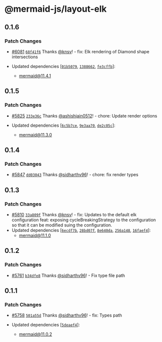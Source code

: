 # @mermaid-js/layout-elk

## 0.1.6

### Patch Changes

- [#6081](https://github.com/mermaid-js/mermaid/pull/6081) [`68f41f6`](https://github.com/mermaid-js/mermaid/commit/68f41f685d2afe7d12f63aabf3de0c3461898471) Thanks [@knsv](https://github.com/knsv)! - fix: Elk rendering of Diamond shape intersections

- Updated dependencies [[`01b5079`](https://github.com/mermaid-js/mermaid/commit/01b5079562ec8d34ce9964910f168873843c68f8), [`1388662`](https://github.com/mermaid-js/mermaid/commit/1388662132cc829f9820c2e9970ae04e2dd90588), [`fe3cffb`](https://github.com/mermaid-js/mermaid/commit/fe3cffbb673a25b81989aacb06e5d0eda35326db)]:
  - mermaid@11.4.1

## 0.1.5

### Patch Changes

- [#5825](https://github.com/mermaid-js/mermaid/pull/5825) [`233e36c`](https://github.com/mermaid-js/mermaid/commit/233e36c9884fcce141a72ce7c845179781e18632) Thanks [@ashishjain0512](https://github.com/ashishjain0512)! - chore: Update render options

- Updated dependencies [[`6c5b7ce`](https://github.com/mermaid-js/mermaid/commit/6c5b7ce9f41c0fbd59fe03dbefc8418d97697f0a), [`9e3aa70`](https://github.com/mermaid-js/mermaid/commit/9e3aa705ae21fd4898504ab22d775a9e437b898e), [`de2c05c`](https://github.com/mermaid-js/mermaid/commit/de2c05cd5463af68d19dd7b6b3f1303d69ddb2dd)]:
  - mermaid@11.3.0

## 0.1.4

### Patch Changes

- [#5847](https://github.com/mermaid-js/mermaid/pull/5847) [`dd03043`](https://github.com/mermaid-js/mermaid/commit/dd0304387e85fc57a9ebb666f89ef788c012c2c5) Thanks [@sidharthv96](https://github.com/sidharthv96)! - chore: fix render types

## 0.1.3

### Patch Changes

- [#5810](https://github.com/mermaid-js/mermaid/pull/5810) [`33a809f`](https://github.com/mermaid-js/mermaid/commit/33a809f09a9aa1f84ba06201ab550bad81c3ff65) Thanks [@knsv](https://github.com/knsv)! - fix: Updates to the default elk configuration
  feat: exposing cycleBreakingStrategy to the configuration so that it can be modified suing the configuration.
- Updated dependencies [[`6ecdf7b`](https://github.com/mermaid-js/mermaid/commit/6ecdf7be688efdc53c52fea3ba891327242bc890), [`28bd07f`](https://github.com/mermaid-js/mermaid/commit/28bd07fdeb4fc981107d21317ec6160b31f80116), [`8e640da`](https://github.com/mermaid-js/mermaid/commit/8e640da5436e8ae013b11b1c1821a9afcc15d0d3), [`256a148`](https://github.com/mermaid-js/mermaid/commit/256a148bbf484fc7db6c19f94dd69d5d268ee048), [`16faef4`](https://github.com/mermaid-js/mermaid/commit/16faef4613b91a7d3a98a1563c25b57f9238acc7)]:
  - mermaid@11.1.0

## 0.1.2

### Patch Changes

- [#5761](https://github.com/mermaid-js/mermaid/pull/5761) [`b34dfe8`](https://github.com/mermaid-js/mermaid/commit/b34dfe8f45eded31da10965ced7ea40fde1ca76c) Thanks [@sidharthv96](https://github.com/sidharthv96)! - Fix type file path

## 0.1.1

### Patch Changes

- [#5758](https://github.com/mermaid-js/mermaid/pull/5758) [`501a55d`](https://github.com/mermaid-js/mermaid/commit/501a55d8f225901ba345c498dec4298490a0196e) Thanks [@sidharthv96](https://github.com/sidharthv96)! - fix: Types path

- Updated dependencies [[`5deaef4`](https://github.com/mermaid-js/mermaid/commit/5deaef456e74d796866431c26f69360e4e74dbff)]:
  - mermaid@11.0.2

